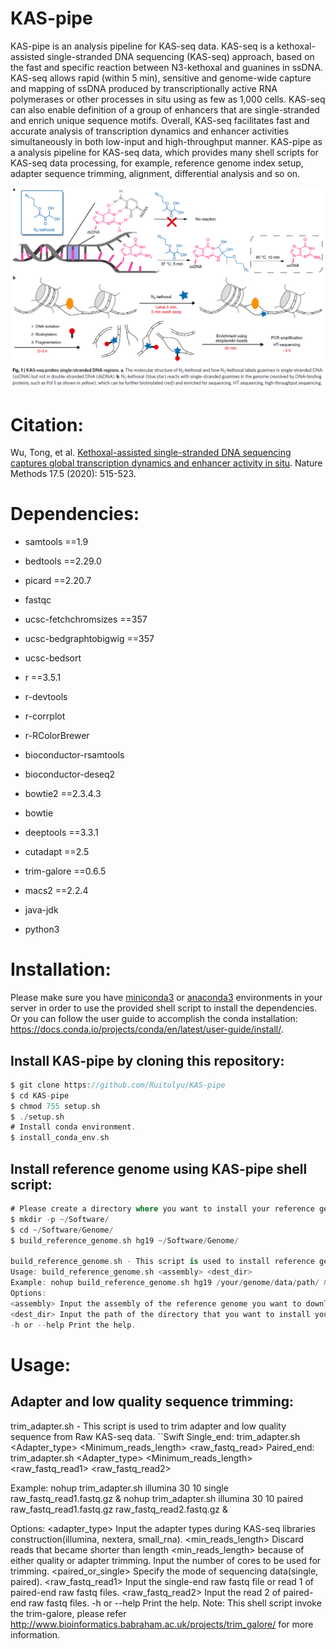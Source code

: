 # KAS-pipe
KAS-pipe is an analysis pipeline for KAS-seq data. KAS-seq is a kethoxal-assisted single-stranded DNA sequencing (KAS-seq) approach, based on the fast and specific reaction between N3-kethoxal and guanines in ssDNA. KAS-seq allows rapid (within 5 min), sensitive and genome-wide capture and mapping of ssDNA produced by transcriptionally active RNA polymerases or other processes in situ using as few as 1,000 cells. KAS-seq can also enable definition of a group of enhancers that are single-stranded and enrich unique sequence motifs. Overall, KAS-seq facilitates fast and accurate analysis of transcription dynamics and enhancer activities simultaneously in both low-input and high-throughput manner. KAS-pipe as a analysis pipeline for KAS-seq data, which provides many shell scripts for KAS-seq data processing, for example, reference genome index setup, adapter sequence trimming, alignment, differential analysis and so on.   

![image](https://github.com/Ruitulyu/KAS-pipe/blob/master/images/Schematic%20diagram%20for%20KAS-seq.png)

# Citation:
Wu, Tong, et al. [Kethoxal-assisted single-stranded DNA sequencing captures global transcription dynamics and enhancer activity in situ](https://www.nature.com/articles/s41592-020-0797-9). Nature Methods 17.5 (2020): 515-523.

# Dependencies:
- samtools ==1.9
- bedtools ==2.29.0
- picard ==2.20.7
- fastqc

- ucsc-fetchchromsizes ==357 
- ucsc-bedgraphtobigwig ==357
- ucsc-bedsort

- r ==3.5.1
- r-devtools
- r-corrplot
- r-RColorBrewer
- bioconductor-rsamtools
- bioconductor-deseq2

- bowtie2 ==2.3.4.3
- bowtie
- deeptools ==3.3.1
- cutadapt ==2.5
- trim-galore ==0.6.5
- macs2 ==2.2.4

- java-jdk
- python3

# Installation:
Please make sure you have [miniconda3](https://docs.conda.io/en/latest/miniconda.html) or [anaconda3](https://www.anaconda.com/products/individual) environments in your server in order to use the provided shell script to install the dependencies. Or you can follow the user guide to accomplish the conda installation: https://docs.conda.io/projects/conda/en/latest/user-guide/install/.

## Install KAS-pipe by cloning this repository:
```Swift
$ git clone https://github.com/Ruitulyu/KAS-pipe
$ cd KAS-pipe
$ chmod 755 setup.sh
$ ./setup.sh
# Install conda environment.
$ install_conda_env.sh
```
## Install reference genome using KAS-pipe shell script:
```Swift
# Please create a directory where you want to install your reference genome and index.
$ mkdir -p ~/Software/
$ cd ~/Software/Genome/
$ build_reference_genome.sh hg19 ~/Software/Genome/

build_reference_genome.sh - This script is used to install reference genome <assembly> in a directory <dest_dir>.
Usage: build_reference_genome.sh <assembly> <dest_dir>
Example: nohup build_reference_genome.sh hg19 /your/genome/data/path/ &
Options:
<assembly> Input the assembly of the reference genome you want to download and install(mm9, mm10, hg19, hg38...).
<dest_dir> Input the path of the directory that you want to install your interested genome in your server.
-h or --help Print the help.
```
# Usage:

## Adapter and low quality sequence trimming:
trim_adapter.sh - This script is used to trim adapter and low quality sequence from Raw KAS-seq data.
``Swift
Single_end: trim_adapter.sh <Adapter_type> <Minimum_reads_length> <threads> <single> <raw_fastq_read>
Paired_end: trim_adapter.sh <Adapter_type> <Minimum_reads_length> <threads> <paired> <raw_fastq_read1> <raw_fastq_read2>

Example:
nohup trim_adapter.sh illumina 30 10 single raw_fastq_read1.fastq.gz &
nohup trim_adapter.sh illumina 30 10 paired raw_fastq_read1.fastq.gz raw_fastq_read2.fastq.gz &

Options:
<adapter_type>           Input the adapter types during KAS-seq libraries construction(illumina, nextera, small_rna).
<min_reads_length>       Discard reads that became shorter than length <min_reads_length> because of either quality or adapter trimming.
<threads>                Input the number of cores to be used for trimming.
<paired_or_single>       Specify the mode of sequencing data(single, paired).
<raw_fastq_read1>        Input the single-end raw fastq file or read 1 of paired-end raw fastq files.
<raw_fastq_read2>        Input the read 2 of paired-end raw fastq files.
-h or --help             Print the help.
Note: This shell script invoke the trim-galore, please refer http://www.bioinformatics.babraham.ac.uk/projects/trim_galore/ for more information. 
```





